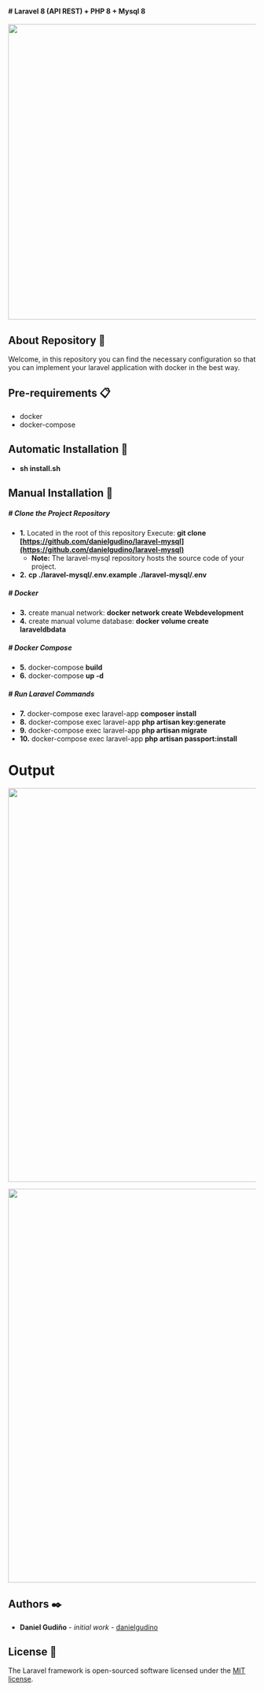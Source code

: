 #### # Laravel 8 (API REST) + PHP 8 + Mysql 8

<p align="center"><a href="https://laravel.com" target="_blank"><img src="https://i.ibb.co/D4Rpj92/Selection-021.png" width="600"></a></p>

<p align="center"></p>

## About Repository 🚀

Welcome, in this repository you can find the necessary configuration so that you can implement your laravel application with docker in the best way.

## Pre-requirements 📋

- docker
- docker-compose

## Automatic Installation 🔧

- **sh install.sh**

## Manual Installation 🔧

##### # _Clone the Project Repository_

- **1.** Located in the root of this repository Execute: **git clone [https://github.com/danielgudino/laravel-mysql](https://github.com/danielgudino/laravel-mysql)**
  - **Note:** The laravel-mysql repository hosts the source code of your project.
- **2.** **cp ./laravel-mysql/.env.example ./laravel-mysql/.env**

##### # _Docker_

- **3.** create manual network: **docker network create Webdevelopment**
- **4.** create manual volume database: **docker volume create laraveldbdata**

##### # _Docker Compose_

- **5.** docker-compose **build**
- **6.** docker-compose **up -d**

##### # _Run Laravel Commands_

- **7.** docker-compose exec laravel-app **composer install**
- **8.** docker-compose exec laravel-app **php artisan key:generate**
- **9.** docker-compose exec laravel-app **php artisan migrate**
- **10.** docker-compose exec laravel-app **php artisan passport:install**

# Output

<p align="center"><img src="https://i.ibb.co/kg3k1Hg/Selection-023.png" width="800"></p>

<p align="center"><img src="https://i.ibb.co/k194Ydf/Selection-022.png" width="800"></p>

## Authors ✒️

- **Daniel Gudiño** - _initial work_ - [danielgudino](https://github.com/danielgudino)

## License 📄

The Laravel framework is open-sourced software licensed under the [MIT license](https://opensource.org/licenses/MIT).
